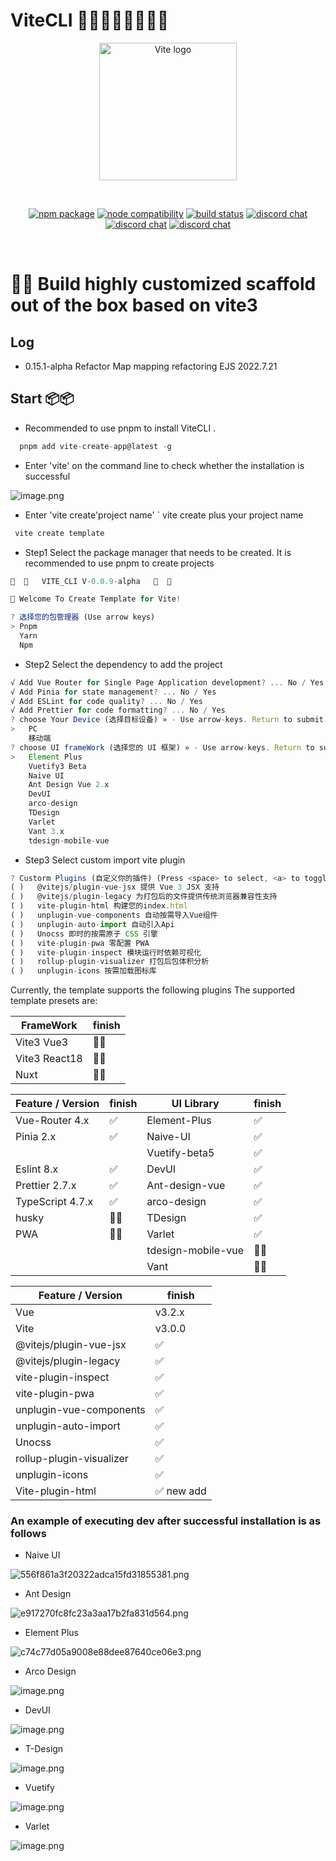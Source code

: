 # ViteCLI 🚧🚧🚧🚧🚧🚧🚧🚧

<p align="center">
  <a href="https://vitejs.dev" target="_blank" rel="noopener noreferrer">
      <img width="220" src="https://jzzx-docs.netlify.app/assets/vite.4d21301c.png" alt="Vite logo">
  </a>
</p>
<br/>
<p align="center">
  <a href="https://npmjs.com/package/vite"><img src="https://img.shields.io/npm/v/vite.svg" alt="npm package"></a>
  <a href="https://nodejs.org/en/about/releases/"><img src="https://img.shields.io/node/v/vite.svg" alt="node compatibility"></a>
  <a href="https://github.com/vitejs/vite/actions/workflows/ci.yml"><img src="https://github.com/vitejs/vite/actions/workflows/ci.yml/badge.svg?branch=main" alt="build status"></a>
  <a href="https://chat.vitejs.dev"><img src="https://img.shields.io/badge/chat-discord-blue?style=flat&logo=discord" alt="discord chat"></a>
  <a href="https://chat.vitejs.dev"><img src="https://img.shields.io/badge/chat-discord-blue?style=flat&logo=discord" alt="discord chat"></a>
  <a href="https://chat.vitejs.dev"><img src="https://img.shields.io/badge/chat-discord-blue?style=flat&logo=discord" alt="discord chat"></a>
</p>
<br/>

# 🚧🚧 Build highly customized scaffold out of the box based on vite3

## Log

- 0.15.1-alpha Refactor Map mapping refactoring EJS 2022.7.21

## Start 📦📦

- Recommended to use pnpm to install ViteCLI .

```ts
  pnpm add vite-create-app@latest -g
```

- Enter 'vite' on the command line to check whether the installation is successful

![image.png](https://p6-juejin.byteimg.com/tos-cn-i-k3u1fbpfcp/ee03e671a0164f38b7617680f66b3475~tplv-k3u1fbpfcp-watermark.image?)

- Enter 'vite create'project name' ` vite create plus your project name

```ts
 vite create template
```

- Step1 Select the package manager that needs to be created. It is recommended to use pnpm to create projects

```js
🎨  🎨   VITE_CLI V-0.0.9-alpha   🎨  🎨

🚀 Welcome To Create Template for Vite!

? 选择您的包管理器 (Use arrow keys)
> Pnpm
  Yarn
  Npm
```

- Step2 Select the dependency to add the project

```ts
√ Add Vue Router for Single Page Application development? ... No / Yes
√ Add Pinia for state management? ... No / Yes
√ Add ESLint for code quality? ... No / Yes
√ Add Prettier for code formatting? ... No / Yes
? choose Your Device (选择目标设备) » - Use arrow-keys. Return to submit.
>   PC
    移动端
? choose UI frameWork (选择您的 UI 框架) » - Use arrow-keys. Return to submit.
>   Element Plus
    Vuetify3 Beta
    Naive UI
    Ant Design Vue 2.x
    DevUI
    arco-design
    TDesign
    Varlet
    Vant 3.x
    tdesign-mobile-vue
```

- Step3 Select custom import vite plugin

```ts
? Custorm Plugins (自定义你的插件) (Press <space> to select, <a> to toggle all, <i> to invert selection)
( )   @vitejs/plugin-vue-jsx 提供 Vue 3 JSX 支持
( )   @vitejs/plugin-legacy 为打包后的文件提供传统浏览器兼容性支持
( )   vite-plugin-html 构建您的index.html
( )   unplugin-vue-components 自动按需导入Vue组件
( )   unplugin-auto-import 自动引入Api
( )   Unocss 即时的按需原子 CSS 引擎
( )   vite-plugin-pwa 零配置 PWA
( )   vite-plugin-inspect 模块运行时依赖可视化
( )   rollup-plugin-visualizer 打包后包体积分析
( )   unplugin-icons 按需加载图标库
```

Currently, the template supports the following plugins
The supported template presets are:

| FrameWork     | finish |
| ------------- | ------ |
| Vite3 Vue3    | 🚧✅   |
| Vite3 React18 | 🚧❌   |
| Nuxt          | 🚧❌   |

| Feature / Version | finish | UI Library         | finish |
| ----------------- | ------ | ------------------ | ------ |
| Vue-Router 4.x    | ✅     | Element-Plus       | ✅     |
| Pinia 2.x         | ✅     | Naive-UI           | ✅     |
|                   |        | Vuetify-beta5      | ✅     |
| Eslint 8.x        | ✅     | DevUI              | ✅     |
| Prettier 2.7.x    | ✅     | Ant-design-vue     | ✅     |
| TypeScript 4.7.x  | ✅     | arco-design        | ✅     |
| husky             | 🚧❌   | TDesign            | ✅     |
| PWA               | 🚧❌   | Varlet             | ✅     |
|                   |        | tdesign-mobile-vue | 🚧❌   |
|                   |        | Vant               | 🚧❌   |

| Feature / Version        | finish     |
| ------------------------ | ---------- |
| Vue                      | v3.2.x     |
| Vite                     | v3.0.0     |
| @vitejs/plugin-vue-jsx   | ✅         |
| @vitejs/plugin-legacy    | ✅         |
| vite-plugin-inspect      | ✅         |
| vite-plugin-pwa          | ✅         |
| unplugin-vue-components  | ✅         |
| unplugin-auto-import     | ✅         |
| Unocss                   | ✅         |
| rollup-plugin-visualizer | ✅         |
| unplugin-icons           | ✅         |
| Vite-plugin-html         | ✅ new add |

### An example of executing dev after successful installation is as follows

- Naive UI

![556f861a3f20322adca15fd31855381.png](https://p9-juejin.byteimg.com/tos-cn-i-k3u1fbpfcp/e656b15c3ee74784acf302e745b95942~tplv-k3u1fbpfcp-watermark.image?)

- Ant Design

![e917270fc8fc23a3aa17b2fa831d564.png](https://p1-juejin.byteimg.com/tos-cn-i-k3u1fbpfcp/a34ca43f8d8543fab29ba38039d2d29d~tplv-k3u1fbpfcp-watermark.image?)

- Element Plus

![c74c77d05a9008e88dee87640ce06e3.png](https://p1-juejin.byteimg.com/tos-cn-i-k3u1fbpfcp/be5b047d16024f8fa1251798a46de28a~tplv-k3u1fbpfcp-watermark.image?)

- Arco Design

![image.png](https://p6-juejin.byteimg.com/tos-cn-i-k3u1fbpfcp/b27ce1dd7d344170b59be4f2ccd39211~tplv-k3u1fbpfcp-watermark.image?)

- DevUI

![image.png](https://p1-juejin.byteimg.com/tos-cn-i-k3u1fbpfcp/9d0ed5a6340c4a62b35f72ac7b490077~tplv-k3u1fbpfcp-watermark.image?)

- T-Design

![image.png](https://p3-juejin.byteimg.com/tos-cn-i-k3u1fbpfcp/fa8e5b68f8b9481fac9cf4809ac50fbe~tplv-k3u1fbpfcp-watermark.image?)

- Vuetify

![image.png](https://p6-juejin.byteimg.com/tos-cn-i-k3u1fbpfcp/a5ea5124b6284c68b8b9948c9fdf803b~tplv-k3u1fbpfcp-watermark.image?)

- Varlet

![image.png](https://p3-juejin.byteimg.com/tos-cn-i-k3u1fbpfcp/f8f31a99cab645d4a5fb5cf0c4000ef6~tplv-k3u1fbpfcp-watermark.image?)
